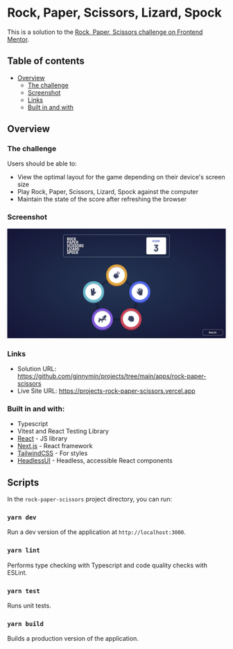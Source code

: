 # Rock, Paper, Scissors, Lizard, Spock

This is a solution to the [Rock, Paper, Scissors challenge on Frontend Mentor](https://www.frontendmentor.io/challenges/rock-paper-scissors-game-pTgwgvgH).

## Table of contents

- [Overview](#overview)
  - [The challenge](#the-challenge)
  - [Screenshot](#screenshot)
  - [Links](#links)
  - [Built in and with](#built-in-and-with)

## Overview

### The challenge

Users should be able to:

- View the optimal layout for the game depending on their device's screen size
- Play Rock, Paper, Scissors, Lizard, Spock against the computer
- Maintain the state of the score after refreshing the browser

### Screenshot

![](./screenshot.png)

### Links

- Solution URL: https://github.com/ginnymin/projects/tree/main/apps/rock-paper-scissors
- Live Site URL: https://projects-rock-paper-scissors.vercel.app

### Built in and with:

- Typescript
- Vitest and React Testing Library
- [React](https://reactjs.org/) - JS library
- [Next.js](https://nextjs.org/) - React framework
- [TailwindCSS](https://tailwindcss.com/) - For styles
- [HeadlessUI](https://headlessui.com/) - Headless, accessible React components

## Scripts

In the `rock-paper-scissors` project directory, you can run:

### `yarn dev`

Run a dev version of the application at `http://localhost:3000`.

### `yarn lint`

Performs type checking with Typescript and code quality checks with ESLint.

### `yarn test`

Runs unit tests.

### `yarn build`

Builds a production version of the application.
